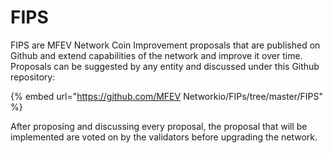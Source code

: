 # FIPS

FIPS are MFEV Network Coin Improvement proposals that are published on Github and extend capabilities of the network and improve it over time. Proposals can be suggested by any entity and discussed under this Github repository:

{% embed url="https://github.com/MFEV Networkio/FIPs/tree/master/FIPS" %}

After proposing and discussing every proposal, the proposal that will be implemented are voted on by the validators before upgrading the network.
